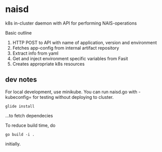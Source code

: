 # naisd

k8s in-cluster daemon with API for performing NAIS-operations

Basic outline

1. HTTP POST to API with name of application, version and environment
2. Fetches app-config from internal artifact repository
3. Extract info from yaml
4. Get and inject environment specific variables from Fasit
5. Creates appropriate k8s resources

## dev notes

For local development, use minikube. You can run naisd.go with -kubeconfig=<path to kube config> for testing without deploying to cluster. 

```glide install```

...to fetch dependecies

To reduce build time, do

```go build -i .```

initially. 

